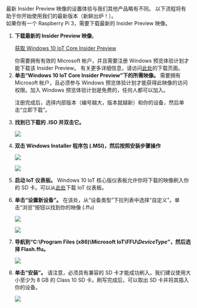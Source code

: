 <p>最新 Insider Preview 映像的设置体验与我们其他产品略有不同。
以下流程将有助于你开始使用我们的最新版本（新鲜出炉！）。<br>
如果你有一个 Raspberry Pi 3，需要下载最新的 Insider Preview 映像。
</p>

<ol class="inline-list">
  <li value="1"><p><b>下载最新的 Insider Preview 映像</b>。</p>
    <p><a href="http://go.microsoft.com/fwlink/?LinkId=733603" class="button-blue button-flat">获取 Windows 10 IoT Core Insider Preview</a></p>
    你需要拥有有效的 Microsoft 帐户，并且需要注册 Windows 预览体验计划才能下载该 Insider Preview。
    有关更多详细信息，请访问<a href="http://go.microsoft.com/fwlink/p/?linkID=532967" target="_blank">此处</a>的下载页面。
  </li>
  <li value="2"><b>单击“Windows 10 IoT Core Insider Preview”下的所需映像。</b> 需要拥有 Microsoft 帐户，且必须参与 Windows 预览体验计划才能获得此映像的访问权限。加入 Windows 预览体验计划是免费的，任何人都可以加入。
  
  注册完成后，选择内部版本（编号越大，版本就越新）和你的设备，然后单击“立即下载”。</li>
  <li value="3">
    <p><b>找到已下载的 .ISO 并双击它。</b></p>
    <p><img src="{{site.baseurl}}/Resources/images/manual-setup/manual-step-1.png"></p>
  </li>
  <li value="4">
    <p><b>双击 Windows Installer 程序包 (.MSI)，然后按照安装步骤操作</b>
    <p><img src="{{site.baseurl}}/Resources/images/manual-setup/manual-step-2.png"></p>
    <p><img src="{{site.baseurl}}/Resources/images/manual-setup/manual-step-3.png"></p>
  </li>
  <li value="5"><b>启动 IoT 仪表板。</b> Windows 10 IoT 核心版仪表板允许你将下载的映像刷入你的 SD 卡。可以从<a href="http://go.microsoft.com/fwlink/?LinkID=708576" target="_blank">此处</a>下载 IoT 仪表板。 </li>     
  <li value="6">
    <p><b>单击“设置新设备”。</b> 在该处，从“设备类型”下拉列表中选择“自定义”。单击“浏览”按钮以找到你的映像 (.ffu) </p>
    <p><img src="{{site.baseurl}}/Resources/images/manual-setup/manual-step-5.png"></p>
    <p><img src="{{site.baseurl}}/Resources/images/manual-setup/manual-step-6.png"></p>
  </li>
  <li value="7">
    <p><b>导航到“C:\Program Files (x86)\Microsoft IoT\FFU\<i>DeviceType</i>”，然后选择 Flash.ffu。</b></p>
    <p><img src="{{site.baseurl}}/Resources/images/manual-setup/manual-step-7.png"></p>
  </li>  
  <li value="8">
    <p><b>单击“安装”。</b> 请注意，必须具有兼容的 SD 卡才能成功刷入。我们建议使用大小至少为 8 GB 的 Class 10 SD 卡。刷写完成后，可以取出 SD 卡并将其插入你的设备。</p>
    <p><img src="{{site.baseurl}}/Resources/images/manual-setup/manual-step-8.png"></p>
  </li>  
</ol>
